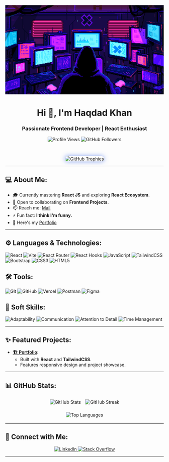 <img src="./animated-banner.gif"/>

<h1 align="center">Hi 👋, I'm Haqdad Khan</h1>
<h3 align="center">Passionate Frontend Developer | React Enthusiast</h3>

<p align="center"> 
  <img src="https://komarev.com/ghpvc/?username=haqdadkhan&label=Profile%20Views&color=blueviolet&style=flat" alt="Profile Views" /> 
  <img src="https://img.shields.io/github/followers/haqdadkhan?style=social" alt="GitHub Followers" />
</p>

<!-- --- -->
&nbsp;
<!-- ## 🏆 GitHub Trophies -->

<p align="center">
  <a href="https://github.com/ryo-ma/github-profile-trophy">
    <img src="https://github-profile-trophy.vercel.app/?username=haqdadkhan&margin-w=10&theme=tokyonight" 
         alt="GitHub Trophies" 
         style="border-radius: 10px;  box-shadow: 0 0 15px rgba(72, 116, 236, 0.7);"/>
  </a>
</p>

---

## 💻 About Me:

- 🎓 Currently mastering **React JS** and exploring **React Ecosystem**.  
- 🤝 Open to collaborating on **Frontend Projects**.  
- 📫 Reach me: [Mail](mailto:hk.borikhelvi@gmail.com)  
- ⚡ Fun fact: **I think I'm funny.**  
- 🙂 Here's my [Portfolio](https://haqdad.vercel.app)

---

## ⚙ Languages & Technologies:
<p align="left">
  <img src="https://img.shields.io/badge/React-61DAFB?style=for-the-badge&logo=react&logoColor=white" alt="React" />
  <img src="https://img.shields.io/badge/Vite-646CFF?style=for-the-badge&logo=vite&logoColor=white" alt="Vite" />
  <img src="https://img.shields.io/badge/React%20Router-CA4245?style=for-the-badge&logo=react-router&logoColor=white" alt="React Router" />
  <img src="https://img.shields.io/badge/React%20Hooks-61DAFB?style=for-the-badge&logo=react&logoColor=white" alt="React Hooks" />
  <img src="https://img.shields.io/badge/JavaScript-F7DF1E?style=for-the-badge&logo=javascript&logoColor=black" alt="JavaScript" />
  <img src="https://img.shields.io/badge/TailwindCSS-38B2AC?style=for-the-badge&logo=tailwind-css&logoColor=white" alt="TailwindCSS" />
  <img src="https://img.shields.io/badge/Bootstrap-7952B3?style=for-the-badge&logo=bootstrap&logoColor=white" alt="Bootstrap" />
  <img src="https://img.shields.io/badge/CSS3-1572B6?style=for-the-badge&logo=css3&logoColor=white" alt="CSS3" />
  <img src="https://img.shields.io/badge/HTML5-E34F26?style=for-the-badge&logo=html5&logoColor=white" alt="HTML5" />
</p>

## 🛠 Tools:

<p align="left">
  <img src="https://img.shields.io/badge/Git-F05032?style=for-the-badge&logo=git&logoColor=white" alt="Git" />
  <img src="https://img.shields.io/badge/GitHub-181717?style=for-the-badge&logo=github&logoColor=white" alt="GitHub" />
  <img src="https://img.shields.io/badge/Vercel-000000?style=for-the-badge&logo=vercel&logoColor=white" alt="Vercel" />
  <img src="https://img.shields.io/badge/Postman-FF6C37?style=for-the-badge&logo=postman&logoColor=white" alt="Postman" />
  <img src="https://img.shields.io/badge/Figma-F2a4E1E?style=for-the-badge&logo=figma&logoColor=white" alt="Figma" />
</p>

## 💼 Soft Skills:

<p align="left">
  <img src="https://img.shields.io/badge/Adaptability-FFC107?style=for-the-badge&logoColor=white" alt="Adaptability" />
  <img src="https://img.shields.io/badge/Communication-4CAF50?style=for-the-badge&logoColor=white" alt="Communication" />
  <img src="https://img.shields.io/badge/Attention%20to%20Detail-2196F3?style=for-the-badge&logoColor=white" alt="Attention to Detail" />
  <img src="https://img.shields.io/badge/Time%20Management-FF5722?style=for-the-badge&logoColor=white" alt="Time Management" />
</p>


---

## ✨ Featured Projects:

- **[🏗️ Portfolio](https://haqdad.vercel.app):**  
  - Built with **React** and **TailwindCSS**.  
  - Features responsive design and project showcase.  

<!-- - **[📦 Task Manager](https://github.com/haqdadkhan/task-manager):**  
  - A **MERN Stack** app to simplify task organization.  
  - Includes authentication, CRUD operations, and dynamic dashboards. -->

---

## 📊 GitHub Stats:

<p align="center">
  <img src="https://github-readme-stats.vercel.app/api?username=haqdadkhan&show_icons=true&theme=tokyonight" alt="GitHub Stats" style="margin:5px;" />
  <img src="https://github-readme-streak-stats.herokuapp.com?user=haqdadkhan&theme=tokyonight" alt="GitHub Streak" style="margin:5px;" />
</p>

<p align="center">
  <img src="https://github-readme-stats.vercel.app/api/top-langs/?username=haqdadkhan&layout=compact&theme=tokyonight" alt="Top Languages" style="margin:5px; width:340px;"/>
</p>

---

## 🤝 Connect with Me:

<p align="center">
  <a href="https://linkedin.com/in/haqdadkhan" target="_blank">
    <img src="https://img.shields.io/badge/LinkedIn-0077B5?style=for-the-badge&logo=linkedin&logoColor=white" alt="LinkedIn" />
  </a>
  <a href="https://stackoverflow.com/users/21807502" target="_blank">
    <img src="https://img.shields.io/badge/Stack%20Overflow-F58025?style=for-the-badge&logo=stack-overflow&logoColor=white" alt="Stack Overflow" />
  </a>
</p>

---

